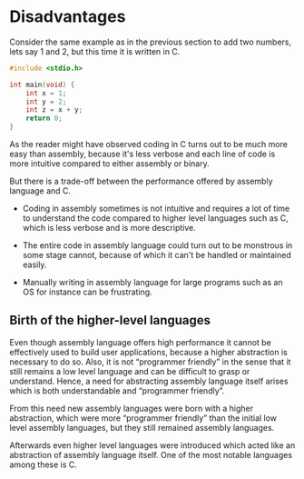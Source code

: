 # Disadvantages

Consider the same example as in the previous section to add two numbers, lets say 1 and 2, but this time it is written in C.

```C
#include <stdio.h>

int main(void) {
    int x = 1;
    int y = 2;
    int z = x + y;
    return 0;
}
```

As the reader might have observed coding in C turns out to be much more easy than assembly, because it's less verbose and each line of code is more intuitive compared to either assembly or binary.

But there is a trade-off between the performance offered by assembly language and C.

* Coding in assembly sometimes is not intuitive and requires a lot of time to understand the code compared to higher level languages such as C, which is less verbose and is more descriptive.

* The entire code in assembly language could turn out to be monstrous in some stage cannot, because of which it can't be handled or maintained easily.

* Manually writing in assembly language for large programs such as an OS for instance can be frustrating.

## Birth of the higher-level languages

Even though assembly language offers high performance it cannot be effectively used to build user applications, because a higher abstraction is necessary to do so.
Also, it is not “programmer friendly” in the sense that it still remains a low level language and can be difficult to grasp or understand.
Hence, a need for abstracting assembly language itself arises which is both understandable and “programmer friendly”.

From this need new assembly languages were born with a higher abstraction, which were more “programmer friendly” than the initial low level assembly languages, but they still remained assembly languages.

Afterwards even higher level languages were introduced which acted like an abstraction of assembly language itself. One of the most notable languages among these is C.
